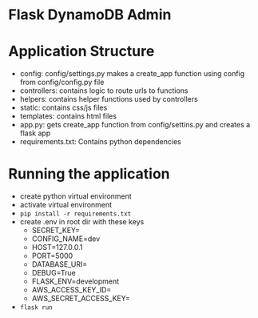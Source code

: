 # Flask DynamoDB Admin


# Application Structure
* config: config/settings.py makes a create_app function using config from config/config.py file
* controllers: contains logic to route urls to functions
* helpers: contains helper functions used by controllers
* static: contains css/js files
* templates: contains html files
* app.py: gets create_app function from config/settins.py and creates a flask app
* requirements.txt: Contains python dependencies
    

# Running the application
* create python virtual environment
* activate virtual environment
* ```pip install -r requirements.txt```
* create .env in root dir with these keys
  * SECRET_KEY=
  * CONFIG_NAME=dev
  * HOST=127.0.0.1
  * PORT=5000
  * DATABASE_URI=
  * DEBUG=True
  * FLASK_ENV=development  
  * AWS_ACCESS_KEY_ID=
  * AWS_SECRET_ACCESS_KEY=
* ```flask run```
